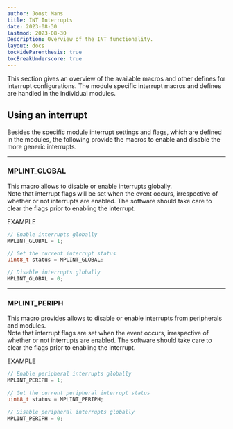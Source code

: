 ```yaml
---
author: Joost Mans
title: INT Interrupts
date: 2023-08-30
lastmod: 2023-08-30
Description: Overview of the INT functionality.
layout: docs
tocHideParenthesis: true
tocBreakUnderscore: true
--- 
```

<!-- cSpell:ignore Joost lastmod mplint periph -->

This section gives an overview of the available macros and other defines for interrupt configurations. The module specific interrupt macros and defines are handled in the individual modules.

## Using an interrupt

Besides the specific module interrupt settings and flags, which are defined in the modules, the following provide the macros to enable and disable the more generic interrupts.

---------------------------------------

### MPLINT_GLOBAL

This macro allows to disable or enable interrupts globally.  
Note that interrupt flags will be set when the event occurs, irrespective of whether or not interrupts are enabled. The software should take care to clear the flags prior to enabling the interrupt.

EXAMPLE  

```c
// Enable interrupts globally
MPLINT_GLOBAL = 1;

// Get the current interrupt status
uint8_t status = MPLINT_GLOBAL;

// Disable interrupts globally
MPLINT_GLOBAL = 0;

```

---------------------------------------

### MPLINT_PERIPH

This macro provides allows to disable or enable interrupts from peripherals and modules.  
Note that interrupt flags are set when the event occurs, irrespective of whether or not interrupts are enabled. The software should take care to clear the flags prior to enabling the interrupt.

EXAMPLE  

```c
// Enable peripheral interrupts globally
MPLINT_PERIPH = 1;

// Get the current peripheral interrupt status
uint8_t status = MPLINT_PERIPH;

// Disable peripheral interrupts globally
MPLINT_PERIPH = 0;

```
